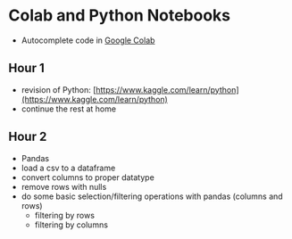 # Colab and Python Notebooks


- Autocomplete code in [Google Colab](https://colab.research.google.com/notebooks/intro.ipynb#)

## Hour 1
- revision of Python: [https://www.kaggle.com/learn/python](https://www.kaggle.com/learn/python)
- continue the rest at home

## Hour 2
- Pandas
- load a csv to a dataframe
- convert columns to proper datatype
- remove rows with nulls
- do some basic selection/filtering operations with pandas (columns and rows)
    - filtering by rows
    - filtering by columns

